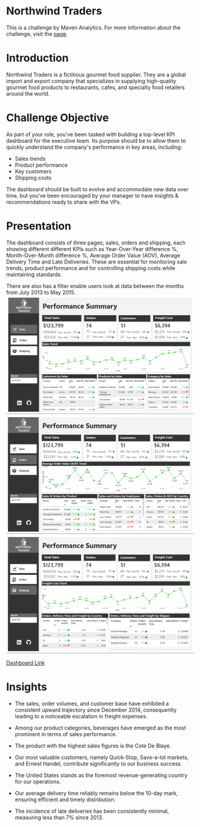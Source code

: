 # Northwind Traders
This is a challenge by Maven Analytics. For more information about the challenge, visit the [page](https://www.mavenanalytics.io/challenges/maven-northwind-challenge/24).
# Introduction
Northwind Traders is a fictitious gourmet food supplier. They are a global import and export company that specializes in supplying high-quality gourmet food products to restaurants, cafes, and specialty food retailers around the world.

# Challenge Objective
As part of your role, you've been tasked with building a top-level KPI dashboard for the executive team. Its purpose should be to allow them to quickly understand the company's performance in key areas, including:
- Sales trends
- Product performance
- Key customers
- Shipping costs

The dashboard should be built to evolve and accommodate new data over time, but you've been encouraged by your manager to have insights & recommendations ready to share with the VPs. 

# Presentation
The dashboard consists of three pages; sales, orders and shipping, each showing different different KPIs such as Year-Over-Year difference %, Month-Over-Month difference %, Average Order Value (AOV), Average Delivery Time and Late Deliveries. These are essential for monitoring sale trends, product performance and for controlling shipping costs while maintaining standards.

There are also has a filter enable users look at data between the months from July 2013 to May 2015.
![Northwind1](https://github.com/Mevhare/Northwind-Traders/blob/main/Images/NorthWind_1.png)
![Northwind2](https://github.com/Mevhare/Northwind-Traders/blob/main/Images/NorthWind_2.png)
![Northwind3](https://github.com/Mevhare/Northwind-Traders/blob/main/Images/NorthWind_3.png)


[Dashboard Link]()


# Insights
- The sales, order volumes, and customer base have exhibited a consistent upward trajectory since December 2014, consequently leading to a noticeable escalation in freight expenses.

- Among our product categories, beverages have emerged as the most prominent in terms of sales performance.

- The product with the highest sales figures is the Cote De Blaye.

- Our most valuable customers, namely Quick-Stop, Save-a-lot markets, and Ernest Handel, contribute significantly to our business success.

- The United States stands as the foremost revenue-generating country for our operations.

- Our average delivery time reliably remains below the 10-day mark, ensuring efficient and timely distribution.

- The incidence of late deliveries has been consistently minimal, measuring less than 7% since 2013.

